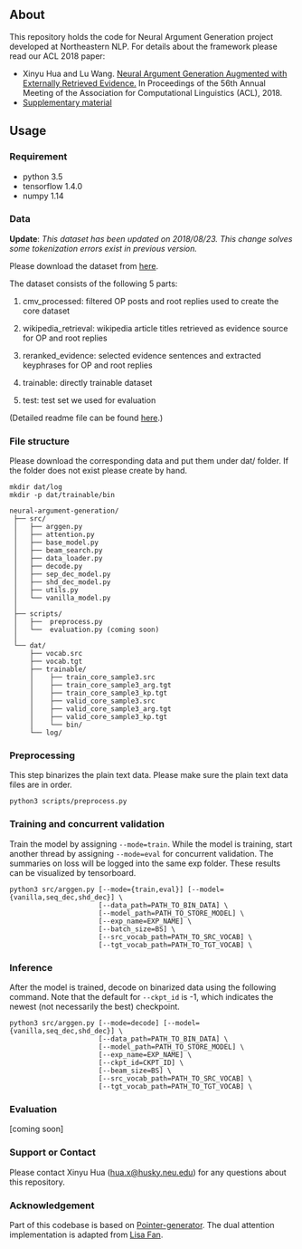 ## About

This repository holds the code for Neural Argument Generation project developed at Northeastern NLP. For details about the framework please read our ACL 2018 paper:

* Xinyu Hua and Lu Wang. [Neural Argument Generation Augmented with Externally Retrieved Evidence.](http://xinyuhua.github.io/resources/acl2018/acl2018.pdf) In Proceedings of the 56th Annual Meeting of the Association for Computational Linguistics (ACL), 2018.
* [Supplementary material](http://xinyuhua.github.io/resources/acl2018/acl2018_supp.pdf)

## Usage
### Requirement

- python 3.5
- tensorflow  1.4.0
- numpy 1.14

### Data

**Update**: _This dataset has been updated on 2018/08/23. This change solves some tokenization errors exist in previous version._

Please download the dataset from [here](https://drive.google.com/file/d/1Vfn8TWmtts_NneGNpd-aqQEJDqt5J6c6/view?usp=sharing).

The dataset consists of the following 5 parts:

1. cmv\_processed: filtered OP posts and root replies used to create the core dataset

2. wikipedia\_retrieval: wikipedia article titles retrieved as evidence source for OP and root replies

3. reranked\_evidence: selected evidence sentences and extracted keyphrases for OP and root replies

4. trainable: directly trainable dataset

5. test: test set we used for evaluation

(Detailed readme file can be found [here](http://xinyuhua.github.io/resources/acl2018/README.txt).)

### File structure
Please download the corresponding data and put them under dat/ folder. If the folder does not exist please create by hand.
```
mkdir dat/log
mkdir -p dat/trainable/bin
```


```
neural-argument-generation/
 ├── src/
 │   ├── arggen.py
 │   ├── attention.py
 │   ├── base_model.py
 │   ├── beam_search.py
 │   ├── data_loader.py
 │   ├── decode.py
 │   ├── sep_dec_model.py
 │   ├── shd_dec_model.py
 │   ├── utils.py
 │   └── vanilla_model.py
 │
 ├── scripts/
 │   ├──  preprocess.py
 │   └──  evaluation.py (coming soon)
 │
 └── dat/
     ├── vocab.src
     ├── vocab.tgt
     ├── trainable/
     │    ├── train_core_sample3.src
     │    ├── train_core_sample3_arg.tgt
     │    ├── train_core_sample3_kp.tgt
     │    ├── valid_core_sample3.src
     │    ├── valid_core_sample3_arg.tgt
     │    ├── valid_core_sample3_kp.tgt
     │    └── bin/
     └── log/
```


### Preprocessing
This step binarizes the plain text data. Please make sure the plain text data files are in order.

```
python3 scripts/preprocess.py
```

### Training and concurrent validation
Train the model by assigning ```--mode=train```. While the model is training, start another thread by assigning ```--mode=eval``` for concurrent validation. The summaries on loss will be logged into the same exp folder. These results can be visualized by tensorboard.

```
python3 src/arggen.py [--mode={train,eval}] [--model={vanilla,seq_dec,shd_dec}] \
                      [--data_path=PATH_TO_BIN_DATA] \
                      [--model_path=PATH_TO_STORE_MODEL] \
                      [--exp_name=EXP_NAME] \
                      [--batch_size=BS] \
                      [--src_vocab_path=PATH_TO_SRC_VOCAB] \
                      [--tgt_vocab_path=PATH_TO_TGT_VOCAB] \
```


### Inference
After the model is trained, decode on binarized data using the following command. Note that the default for ```--ckpt_id``` is -1, which indicates the newest (not necessarily the best) checkpoint.
```
python3 src/arggen.py [--mode=decode] [--model={vanilla,seq_dec,shd_dec}] \
                      [--data_path=PATH_TO_BIN_DATA] \
                      [--model_path=PATH_TO_STORE_MODEL] \
                      [--exp_name=EXP_NAME] \
                      [--ckpt_id=CKPT_ID] \
                      [--beam_size=BS] \
                      [--src_vocab_path=PATH_TO_SRC_VOCAB] \
                      [--tgt_vocab_path=PATH_TO_TGT_VOCAB] \
```

### Evaluation

[coming soon]

### Support or Contact

Please contact Xinyu Hua (hua.x@husky.neu.edu) for any questions about this repository.

### Acknowledgement

Part of this codebase is based on [Pointer-generator](https://github.com/abisee/pointer-generator). The dual attention implementation is adapted from [Lisa Fan](https://github.com/lisafan).

